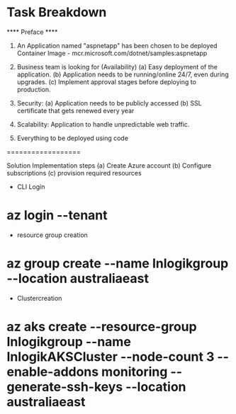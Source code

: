 # Task Breakdown

**** Preface ****
1. An Application named "aspnetapp" has been chosen to be deployed
Container Image - mcr.microsoft.com/dotnet/samples:aspnetapp

2. Business team is looking for (Availability)
(a) Easy deployment of the application.
(b) Application needs to be running/online 24/7, even during upgrades.
(c) Implement approval stages before deploying to production.

3. Security:
(a) Application needs to be publicly accessed
(b) SSL certificate that gets renewed every year

4. Scalability:
Application to handle unpredictable web traffic.

5. Everything to be deployed using code

==================

Solution Implementation steps
(a) Create Azure account
(b) Configure subscriptions
(c) provision required resources
- CLI Login
# az login --tenant <Subscription ID>
- resource group creation
# az group create --name Inlogikgroup --location australiaeast
- Clustercreation
# az aks create --resource-group Inlogikgroup --name InlogikAKSCluster --node-count 3 --enable-addons monitoring --generate-ssh-keys --location australiaeast


